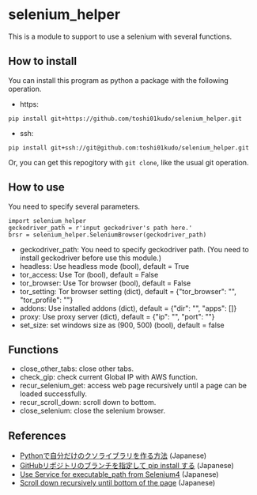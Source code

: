 # selenium_helper
This is a module to support to use a selenium with several functions.

## How to install
You can install this program as python a package with the following operation.
* https:
```
pip install git+https://github.com/toshi01kudo/selenium_helper.git
```
* ssh:
```
pip install git+ssh://git@github.com:toshi01kudo/selenium_helper.git
```

Or, you can get this repogitory with `git clone`, like the usual git operation.

## How to use
You need to specify several parameters.
```
import selenium_helper
geckodriver_path = r'input geckodriver's path here.'
brsr = selenium_helper.SeleniumBrowser(geckodriver_path)
```
* geckodriver_path: You need to specify geckodriver path. (You need to install geckodriver before use this module.)
* headless: Use headless mode (bool), default = True
* tor_access: Use Tor (bool), default = False
* tor_browser: Use Tor browser (bool), default = False
* tor_setting: Tor browser setting (dict), default = {"tor_browser": "", "tor_profile": ""}
* addons: Use installed addons (dict), default = {"dir": "", "apps": []}
* proxy: Use proxy server (dict), default = {"ip": "", "port": ""}
* set_size: set windows size as (900, 500) (bool), default = false

## Functions
* close_other_tabs: close other tabs.
* check_gip: check current Global IP with AWS function.
* recur_selenium_get: access web page recursively until a page can be loaded successfully.
* recur_scroll_down: scroll down to bottom.
* close_selenium: close the selenium browser.


## References
* [Pythonで自分だけのクソライブラリを作る方法](https://zenn.dev/karaage0703/articles/db8c663640c68b) (Japanese)
* [GitHubリポジトリのブランチを指定して pip install する](https://qiita.com/tshimura/items/8ee857b7caf253736a81) (Japanese)
* [Use Service for executable_path from Selenium4](https://qiita.com/yagaodekawasu/items/5813a8cb4c3d73386e7a) (Japanese)
* [Scroll down recursively until bottom of the page](https://yuyuublog.com/seleniumscroll/) (Japanese)
